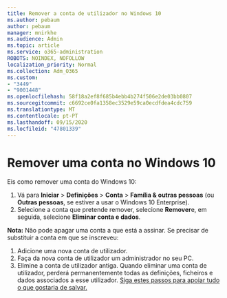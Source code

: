 ```yaml
---
title: Remover a conta de utilizador no Windows 10
ms.author: pebaum
author: pebaum
manager: mnirkhe
ms.audience: Admin
ms.topic: article
ms.service: o365-administration
ROBOTS: NOINDEX, NOFOLLOW
localization_priority: Normal
ms.collection: Adm_O365
ms.custom:
- "3449"
- "9001448"
ms.openlocfilehash: 58f18a2ef8f685b4ebb4b274f506e2de03bb0807
ms.sourcegitcommit: c6692ce0fa1358ec3529e59ca0ecdfdea4cdc759
ms.translationtype: MT
ms.contentlocale: pt-PT
ms.lasthandoff: 09/15/2020
ms.locfileid: "47801339"
---
```

# <a name="remove-an-account-in-windows-10"></a>Remover uma conta no Windows 10

Eis como remover uma conta do Windows 10:

1. Vá para **Iniciar**  >  **Definições**  >  **Conta**  >  **Família & outras pessoas** (ou **Outras pessoas**, se estiver a usar o Windows 10 Enterprise).
2. Selecione a conta que pretende remover, selecione **Remover**e, em seguida, selecione **Eliminar conta e dados**.
 
**Nota:** Não pode apagar uma conta a que está a assinar.  Se precisar de substituir a conta em que se inscreveu:

1. Adicione uma nova conta de utilizador.
2. Faça da nova conta de utilizador um administrador no seu PC.
3. Elimine a conta de utilizador antiga. Quando eliminar uma conta de utilizador, perderá permanentemente todas as definições, ficheiros e dados associados a esse utilizador. [Siga estes passos para apoiar tudo o que gostaria de salvar.](https://support.microsoft.com/help/4027408/windows-10-backup-and-restore)